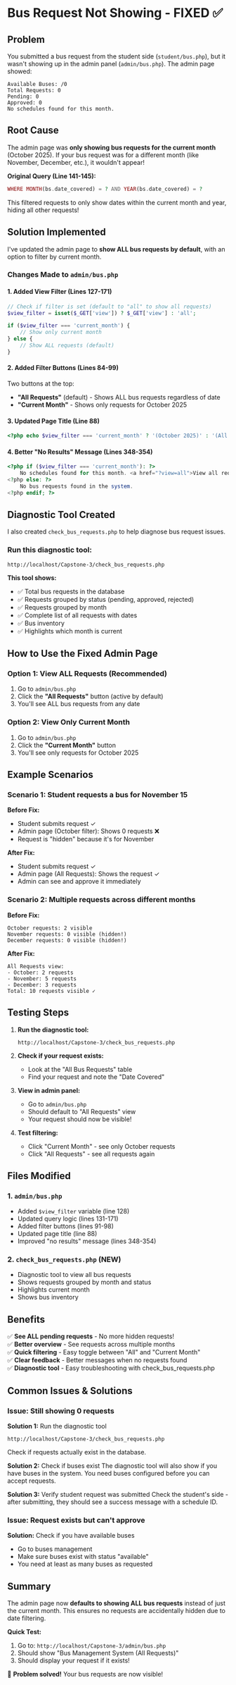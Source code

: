 # Bus Request Not Showing - FIXED ✅

## Problem

You submitted a bus request from the student side (`student/bus.php`), but it wasn't showing up in the admin panel (`admin/bus.php`). The admin page showed:

```
Available Buses: /0
Total Requests: 0
Pending: 0
Approved: 0
No schedules found for this month.
```

## Root Cause

The admin page was **only showing bus requests for the current month** (October 2025). If your bus request was for a different month (like November, December, etc.), it wouldn't appear!

**Original Query (Line 141-145):**
```php
WHERE MONTH(bs.date_covered) = ? AND YEAR(bs.date_covered) = ?
```

This filtered requests to only show dates within the current month and year, hiding all other requests!

## Solution Implemented

I've updated the admin page to **show ALL bus requests by default**, with an option to filter by current month.

### Changes Made to `admin/bus.php`

#### 1. Added View Filter (Lines 127-171)
```php
// Check if filter is set (default to "all" to show all requests)
$view_filter = isset($_GET['view']) ? $_GET['view'] : 'all';

if ($view_filter === 'current_month') {
    // Show only current month
} else {
    // Show ALL requests (default)
}
```

#### 2. Added Filter Buttons (Lines 84-99)
Two buttons at the top:
- **"All Requests"** (default) - Shows ALL bus requests regardless of date
- **"Current Month"** - Shows only requests for October 2025

#### 3. Updated Page Title (Line 88)
```php
<?php echo $view_filter === 'current_month' ? '(October 2025)' : '(All Requests)'; ?>
```

#### 4. Better "No Results" Message (Lines 348-354)
```php
<?php if ($view_filter === 'current_month'): ?>
    No schedules found for this month. <a href="?view=all">View all requests</a>
<?php else: ?>
    No bus requests found in the system.
<?php endif; ?>
```

## Diagnostic Tool Created

I also created `check_bus_requests.php` to help diagnose bus request issues.

### Run this diagnostic tool:
```
http://localhost/Capstone-3/check_bus_requests.php
```

**This tool shows:**
- ✅ Total bus requests in the database
- ✅ Requests grouped by status (pending, approved, rejected)
- ✅ Requests grouped by month
- ✅ Complete list of all requests with dates
- ✅ Bus inventory
- ✅ Highlights which month is current

## How to Use the Fixed Admin Page

### Option 1: View ALL Requests (Recommended)
1. Go to `admin/bus.php`
2. Click the **"All Requests"** button (active by default)
3. You'll see ALL bus requests from any date

### Option 2: View Only Current Month
1. Go to `admin/bus.php`
2. Click the **"Current Month"** button
3. You'll see only requests for October 2025

## Example Scenarios

### Scenario 1: Student requests a bus for November 15
**Before Fix:**
- Student submits request ✓
- Admin page (October filter): Shows 0 requests ❌
- Request is "hidden" because it's for November

**After Fix:**
- Student submits request ✓
- Admin page (All Requests): Shows the request ✓
- Admin can see and approve it immediately

### Scenario 2: Multiple requests across different months
**Before Fix:**
```
October requests: 2 visible
November requests: 0 visible (hidden!)
December requests: 0 visible (hidden!)
```

**After Fix:**
```
All Requests view:
- October: 2 requests
- November: 5 requests  
- December: 3 requests
Total: 10 requests visible ✓
```

## Testing Steps

1. **Run the diagnostic tool:**
   ```
   http://localhost/Capstone-3/check_bus_requests.php
   ```
   
2. **Check if your request exists:**
   - Look at the "All Bus Requests" table
   - Find your request and note the "Date Covered"
   
3. **View in admin panel:**
   - Go to `admin/bus.php`
   - Should default to "All Requests" view
   - Your request should now be visible!

4. **Test filtering:**
   - Click "Current Month" - see only October requests
   - Click "All Requests" - see all requests again

## Files Modified

### 1. `admin/bus.php`
- Added `$view_filter` variable (line 128)
- Updated query logic (lines 131-171)  
- Added filter buttons (lines 91-98)
- Updated page title (line 88)
- Improved "no results" message (lines 348-354)

### 2. `check_bus_requests.php` (NEW)
- Diagnostic tool to view all bus requests
- Shows requests grouped by month and status
- Highlights current month
- Shows bus inventory

## Benefits

✅ **See ALL pending requests** - No more hidden requests!  
✅ **Better overview** - See requests across multiple months  
✅ **Quick filtering** - Easy toggle between "All" and "Current Month"  
✅ **Clear feedback** - Better messages when no requests found  
✅ **Diagnostic tool** - Easy troubleshooting with check_bus_requests.php  

## Common Issues & Solutions

### Issue: Still showing 0 requests

**Solution 1:** Run the diagnostic tool
```
http://localhost/Capstone-3/check_bus_requests.php
```
Check if requests actually exist in the database.

**Solution 2:** Check if buses exist
The diagnostic tool will also show if you have buses in the system. You need buses configured before you can accept requests.

**Solution 3:** Verify student request was submitted
Check the student's side - after submitting, they should see a success message with a schedule ID.

### Issue: Request exists but can't approve

**Solution:** Check if you have available buses
- Go to buses management
- Make sure buses exist with status "available"
- You need at least as many buses as requested

## Summary

The admin page now **defaults to showing ALL bus requests** instead of just the current month. This ensures no requests are accidentally hidden due to date filtering.

**Quick Test:**
1. Go to: `http://localhost/Capstone-3/admin/bus.php`
2. Should show "Bus Management System (All Requests)"
3. Should display your request if it exists!

🎉 **Problem solved!** Your bus requests are now visible!








